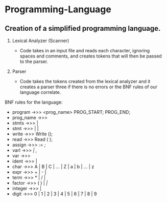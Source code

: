 # Programming-Language
## Creation of a simplified programming language.
1. Lexical Analyzer (Scanner)

    * Code takes in an input file and reads each character, ignoring spaces and comments, and creates tokens that will then be passed to the parser.
    
2. Parser

    * Code takes the tokens created from the lexical analyzer and it creates a parser three if there is no errors or the BNF rules of our language correlate.

BNF rules for the language:
   * program   ->>> <prog_name> PROG_START; <stmts> PROG_END;
   * prog_name ->>> <ident>
   * stmts     ->>> <stmt> | <stmt> <stmts>
   * stmt      ->>> <assign> | <write> | <read>
   * write     ->>> Write (<varl>);
   * read      ->>> Read (<varl> );
   * assign    ->>> <var> := <expr>;
   * varl      ->>> <var> | <var> , <varl>
   * var       ->>> <ident>
   * ident     ->>> <char> | <char> <ident>
   * char      ->>> A | B | C | … | Z | a | b | … | z
   * expr      ->>> <expr> + <term> | <expr> - <term> | <term>
   * term      ->>> <term> * <factor> | <term> / <factor> | <factor>
   * factor    ->>> ( <expr> ) | <var> | <integer>
   * integer   ->>> <digit> | <digit> <integer>
   * digit     ->>> 0 | 1 | 2 | 3 | 4 | 5 | 6 | 7 | 8 | 9
